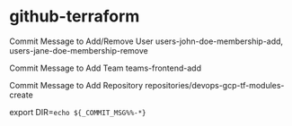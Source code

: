 # github-terraform
Commit Message to Add/Remove User
users-john-doe-membership-add, users-jane-doe-membership-remove

Commit Message to Add Team
teams-frontend-add

Commit Message to Add Repository
repositories/devops-gcp-tf-modules-create

export DIR=`echo ${_COMMIT_MSG%%-*}`
